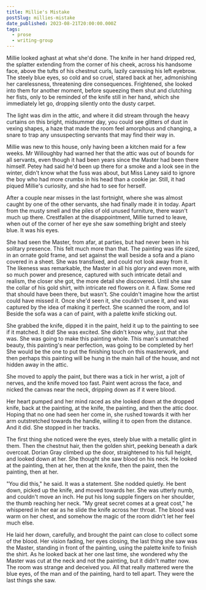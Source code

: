 ```yaml
---
title: Millie's Mistake
postSlug: millies-mistake
date_published: 2023-08-21T20:00:00.000Z
tags:
  - prose
  - writing-group
---
```


Millie looked aghast at what she'd done. The knife in her hand dripped red, the splatter extending from the corner of his cheek, across his handsome face, above the tufts of his chestnut curls, lazily caressing his left eyebrow. The steely blue eyes, so cold and so cruel, stared back at her, admonishing her carelessness, threatening dire consequences. Frightened, she looked into them for another moment, before squeezing them shut and clutching her fists, only to be reminded of the knife still in her hand, which she immediately let go, dropping silently onto the dusty carpet.

The light was dim in the attic, and where it did stream through the heavy curtains on this bright, midsummer day, you could see glitters of dust in vexing shapes, a haze that made the room feel amorphous and changing, a snare to trap any unsuspecting servants that may find their way in.

Millie was new to this house, only having been a kitchen maid for a few weeks. Mr Willoughby had warned her that the attic was out of bounds for all servants, even though it had been years since the Master had been there himself. Petey had said he'd been up there for a smoke and a look see in the winter, didn't know what the fuss was about, but Miss Laney said to ignore the boy who had more crumbs in his head than a cookie jar. Still, it had piqued Millie's curiosity, and she had to see for herself.

After a couple near misses in the last fortnight, where she was almost caught by one of the other servants, she had finally made it in today. Apart from the musty smell and the piles of old unused furniture, there wasn't much up there. Crestfallen at the disappointment, Millie turned to leave, when out of the corner of her eye she saw something bright and steely blue. It was his eyes.

She had seen the Master, from afar, at parties, but had never been in his solitary presence. This felt much more than that. The painting was life sized, in an ornate gold frame, and set against the wall beside a sofa and a piano covered in a sheet. She was transfixed, and could not look away from it. The likeness was remarkable, the Master in all his glory and even more, with so much power and presence, captured with such intricate detail and realism, the closer she got, the more detail she discovered. Until she saw the collar of his gold shirt, with intricate red flowers on it. A flaw. Some red that should have been there, but wasn't. She couldn't imagine how the artist could have missed it. Once she'd seen it, she couldn't unsee it, and was captured by the idea of making it perfect. She scanned the room, and lo! Beside the sofa was a can of paint, with a palette knife sticking out.

She grabbed the knife, dipped it in the paint, held it up to the painting to see if it matched. It did! She was excited. She didn't know why, just that she was. She was going to make this painting whole. This man's unmatched beauty, this painting's near perfection, was going to be completed by her! She would be the one to put the finishing touch on this masterwork, and then perhaps this painting will be hung in the main hall of the house, and not hidden away in the attic.

She moved to apply the paint, but there was a tick in her wrist, a jolt of nerves, and the knife moved too fast. Paint went across the face, and nicked the canvas near the neck, dripping down as if it were blood.

Her heart pumped and her mind raced as she looked down at the dropped knife, back at the painting, at the knife, the painting, and then the attic door. Hoping that no one had seen her come in, she rushed towards it with her arm outstretched towards the handle, willing it to open from the distance. And it did. She stopped in her tracks.

The first thing she noticed were the eyes, steely blue with a metallic glint in them. Then the chestnut hair, then the golden shirt, peeking beneath a dark overcoat. Dorian Gray climbed up the door, straightened to his full height, and looked down at her. She thought she saw blood on his neck. He looked at the painting, then at her, then at the knife, then the paint, then the painting, then at her.

"You did this," he said. It was a statement. She nodded quietly. He bent down, picked up the knife, and moved towards her. She was utterly numb, and couldn't move an inch. He put his long supple fingers on her shoulder, the thumb reaching her neck. "My great secret comes at a great cost," he whispered in her ear as he slide the knife across her throat. The blood was warm on her chest, and somehow the magic of the room didn't let her feel much else.

He laid her down, carefully, and brought the paint can close to collect some of the blood. Her vision fading, her eyes closing, the last thing she saw was the Master, standing in front of the painting, using the palette knife to finish the shirt. As he looked back at her one last time, she wondered why the Master was cut at the neck and not the painting, but it didn't matter now. The room was strange and deceived you. All that really mattered were the blue eyes, of the man and of the painting, hard to tell apart. They were the last things she saw.
